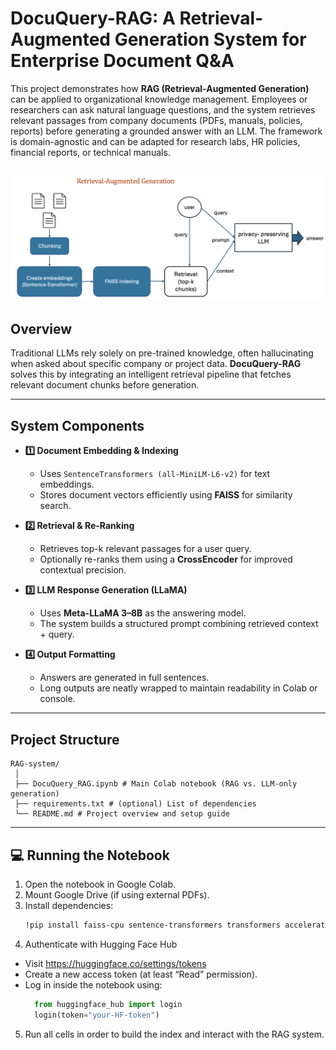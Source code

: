 # DocuQuery-RAG: A Retrieval-Augmented Generation System for Enterprise Document Q&A
This project demonstrates how **RAG (Retrieval-Augmented Generation)** can be applied to organizational knowledge management.
Employees or researchers can ask natural language questions, and the system retrieves relevant passages from company documents (PDFs, manuals, policies, reports) before generating a grounded answer with an LLM.
The framework is domain-agnostic and can be adapted for research labs, HR policies, financial reports, or technical manuals.

![DocuQuery-RAG](RAG-system-overveiw.png)
---

## Overview

Traditional LLMs rely solely on pre-trained knowledge, often hallucinating when asked about specific company or project data. **DocuQuery-RAG** solves this by integrating an intelligent retrieval pipeline that fetches relevant document chunks before generation.  

---

## System Components

- **1️⃣ Document Embedding & Indexing**  
  - Uses `SentenceTransformers (all-MiniLM-L6-v2)` for text embeddings.  
  - Stores document vectors efficiently using **FAISS** for similarity search.

- **2️⃣ Retrieval & Re-Ranking**  
  - Retrieves top-k relevant passages for a user query.  
  - Optionally re-ranks them using a **CrossEncoder** for improved contextual precision.

- **3️⃣ LLM Response Generation (LLaMA)**  
  - Uses **Meta-LLaMA 3–8B** as the answering model.  
  - The system builds a structured prompt combining retrieved context + query.  

- **4️⃣ Output Formatting**  
  - Answers are generated in full sentences.  
  - Long outputs are neatly wrapped to maintain readability in Colab or console.

---

## Project Structure

```
RAG-system/
 │
 ├── DocuQuery_RAG.ipynb # Main Colab notebook (RAG vs. LLM-only generation)
 ├── requirements.txt # (optional) List of dependencies
 └── README.md # Project overview and setup guide
```
---

## 💻 Running the Notebook

1. Open the notebook in Google Colab.  
2. Mount Google Drive (if using external PDFs).  
3. Install dependencies:
   ```bash
   !pip install faiss-cpu sentence-transformers transformers accelerate huggingface_hub
   
4. Authenticate with Hugging Face Hub

- Visit https://huggingface.co/settings/tokens
- Create a new access token (at least “Read” permission).
- Log in inside the notebook using:
  ```python
    from huggingface_hub import login
    login(token="your-HF-token")
  ```
5. Run all cells in order to build the index and interact with the RAG system.








